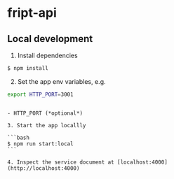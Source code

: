 # fript-api

## Local development

1. Install dependencies

```bash
$ npm install
```

2. Set the app env variables, e.g.

```bash
export HTTP_PORT=3001
```

````Here is an extensive list of env variables

- HTTP_PORT (*optional*)

3. Start the app locallly

```bash
$ npm run start:local
```

4. Inspect the service document at [localhost:4000](http://localhost:4000)

